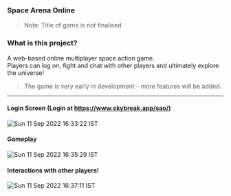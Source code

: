 ### Space Arena Online
> Note: Title of game is not finalised

### What is this project?
A web-based online multiplayer space action game.  
Players can log on, fight and chat with other players and ultimately explore the universe!

> The game is very early in development - more features will be added.

---

#### Login Screen (Login at https://www.skybreak.app/sao/)
![Sun 11 Sep 2022 16:33:22 IST](https://user-images.githubusercontent.com/21260839/189536216-c7f72756-6519-4e9b-88bf-3a1ea8b33d0c.png)

#### Gameplay
![Sun 11 Sep 2022 16:35:29 IST](https://user-images.githubusercontent.com/21260839/189536220-0c013427-80be-40a8-a3d7-0e9ade4daa94.png)

#### Interactions with other players!
![Sun 11 Sep 2022 16:37:11 IST](https://user-images.githubusercontent.com/21260839/189536221-1776d3e8-106e-4f7f-a51a-0bd7199675d0.png)
